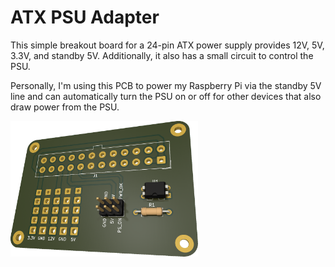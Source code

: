 # ATX PSU Adapter

This simple breakout board for a 24-pin ATX power supply provides 12V, 5V, 3.3V, and standby 5V. Additionally, it also has a small circuit to control the PSU.

Personally, I'm using this PCB to power my Raspberry Pi via the standby 5V line and can automatically turn the PSU on or off for other devices that also draw power from the PSU.

<img src="./ATX-PSU-Adapter.png" alt="image description" width="300" >
